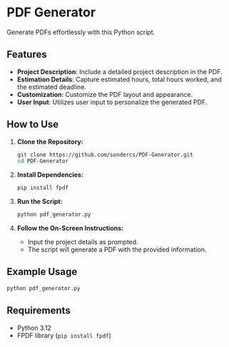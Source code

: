 # PDF Generator

Generate PDFs effortlessly with this Python script.

## Features

- **Project Description**: Include a detailed project description in the PDF.
- **Estimation Details**: Capture estimated hours, total hours worked, and the estimated deadline.
- **Customization**: Customize the PDF layout and appearance.
- **User Input**: Utilizes user input to personalize the generated PDF.

## How to Use

1. **Clone the Repository:**
   ```bash
   git clone https://github.com/sondercs/PDF-Generator.git
   cd PDF-Generator
   ```

2. **Install Dependencies:**
   ```bash
   pip install fpdf
   ```

3. **Run the Script:**
   ```bash
   python pdf_generator.py
   ```

4. **Follow the On-Screen Instructions:**
   - Input the project details as prompted.
   - The script will generate a PDF with the provided information.

## Example Usage

```bash
python pdf_generator.py
```

## Requirements

- Python 3.12
- FPDF library (`pip install fpdf`)
